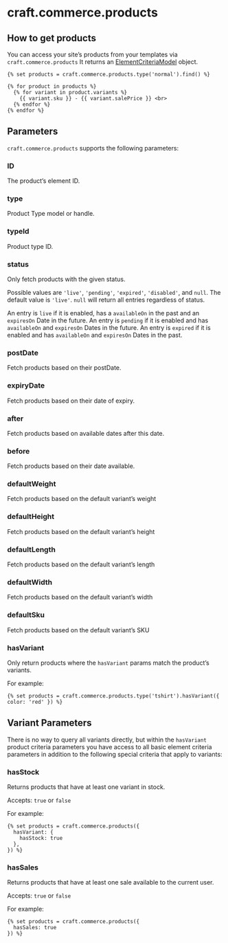 # craft.commerce.products

## How to get products

You can access your site’s products from your templates via `craft.commerce.products`
It returns an [ElementCriteriaModel](https://docs.craftcms.com/v2/templating/elementcriteriamodel.html) object.

```twig
{% set products = craft.commerce.products.type('normal').find() %}

{% for product in products %}
  {% for variant in product.variants %}
    {{ variant.sku }} - {{ variant.salePrice }} <br>
  {% endfor %}
{% endfor %}
```

## Parameters

`craft.commerce.products` supports the following parameters:

### ID
The product’s element ID.

### type
Product Type model or handle.

### typeId
Product type ID.

### status
Only fetch products with the given status.

Possible values are `'live'`, `'pending'`, `'expired'`, `'disabled'`, and `null`.
The default value is `'live'`. `null` will return all entries regardless of status.

An entry is `live` if it is enabled, has a `availableOn` in the past and an `expiresOn` Date in the future.
An entry is `pending` if it is enabled and has `availableOn` and `expiresOn` Dates in the future.
An entry is `expired` if it is enabled and has `availableOn` and `expiresOn` Dates in the past.

### postDate
Fetch products based on their postDate.

### expiryDate
Fetch products based on their date of expiry.

### after
Fetch products based on available dates after this date.

### before
Fetch products based on their date available.

### defaultWeight
Fetch products based on the default variant’s weight

### defaultHeight
Fetch products based on the default variant’s height

### defaultLength
Fetch products based on the default variant’s length

### defaultWidth
Fetch products based on the default variant’s width

### defaultSku
Fetch products based on the default variant’s SKU

### hasVariant
Only return products where the `hasVariant` params match the product’s variants.

For example:

```twig
{% set products = craft.commerce.products.type('tshirt').hasVariant({ color: 'red' }) %}
```

## Variant Parameters

There is no way to query all variants directly, but within the `hasVariant` product criteria parameters you have access to all basic element criteria parameters in addition to the following special criteria that apply to variants:

### hasStock
Returns products that have at least one variant in stock.

Accepts: `true` or `false`


For example:

```twig
{% set products = craft.commerce.products({
  hasVariant: {
    hasStock: true
  },
}) %}
```

### hasSales
Returns products that have at least one sale available to the current user.

Accepts: `true` or `false`

For example:

```twig
{% set products = craft.commerce.products({
  hasSales: true
}) %}
```
